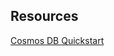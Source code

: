 ## Resources

[Cosmos DB Quickstart](https://learn.microsoft.com/en-us/azure/cosmos-db/nosql/quickstart-portal)
